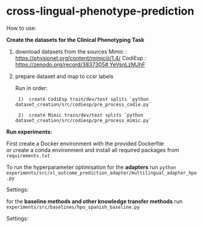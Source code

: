 # cross-lingual-phenotype-prediction



How to use: 

**Create the datasets for the Clinical Phenotyping Task** 

1. download datasets from the sources 
Mimic : https://physionet.org/content/mimiciii/1.4/
CodiEsp : https://zenodo.org/record/3837305#.YeVsnLzMJhF 

2. prepare dataset and map to ccsr labels 

    Run in order: 

        1)  create CodiEsp train/dev/test splits `python dataset_creation/src/codiesp/pre_process_codie.py`

        2)  create Mimic train/dev/test splits `python dataset_creation/src/codiesp/pre_process_mimic.py`


**Run experiments:**

First create a Docker environment with the provided Dockerfile  
or
create a conda environment and install all required packages from  `requirements.txt`

To run the hyperparameter optimisation for the **adapters** 
run `python experiments/src/xl_outcome_prediction_adapter/multilingual_adapter_hpo.py`

Settings: 



for the **baseline methods and other knowledge transfer methods** run `experiments/src/baselines/hpo_spanish_baseline.py`

Settings: 








    
